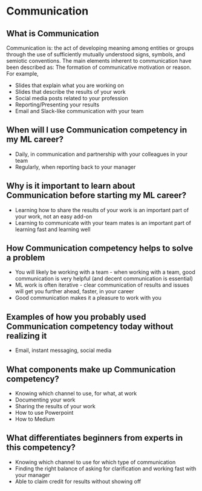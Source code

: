 # Communication

## What is Communication 
Communication is: the act of developing meaning among entities or groups through the use of sufficiently mutually understood signs, symbols, and semiotic conventions. The main elements inherent to communication have been described as: The formation of communicative motivation or reason. For example, 
- Slides that explain what you are working on
- Slides that describe the results of your work
- Social media posts related to your profession
- Reporting/Presenting your results
- Email and Slack-like communication with your team

## When will I use Communication competency in my ML career?
- Daily, in communication and partnership with your colleagues in your team
- Regularly, when reporting back to your manager

## Why is it important to learn about Communication before starting my ML career?
- Learning how to share the results of your work is an important part of your work, not an easy add-on
- Learning to communicate with your team mates is an important part of learning fast and learning well

## How Communication competency helps to solve a problem
- You will likely be working with a team - when working with a team, good communication is very helpful (and decent communication is essential)
- ML work is often iterative - clear communication of results and issues will get you further ahead, faster, in your career
- Good communication makes it a pleasure to work with you

## Examples of how you probably used Communication competency today without realizing it
- Email, instant messaging, social media

## What components make up Communication competency?
- Knowing which channel to use, for what, at work
- Documenting your work
- Sharing the results of your work
- How to use Powerpoint
- How to Medium

## What differentiates beginners from experts in this competency?
- Knowing which channel to use for which type of communication
- Finding the right balance of asking for clarification and working fast with your manager
- Able to claim credit for results without showing off
